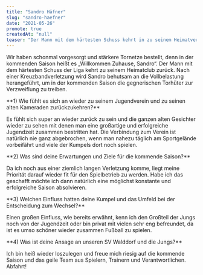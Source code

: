 ```yaml
---
title: "Sandro Häfner"
slug: "sandro-haefner"
date: "2021-05-26"
promote: true
createdAt: "null"
teaser: "Der Mann mit dem härtesten Schuss kehrt in zu seinem Heimatverein zurück!"
---
```

<p class="MsoNoSpacing">Wir haben schonmal vorgesorgt und stärkere Tornetze bestellt, denn in der kommenden Saison heißt es „Willkommen Zuhause, Sandro“. Der Mann mit dem härtesten Schuss der Liga kehrt zu seinem Heimatclub zurück. Nach einer Kreuzbandverletzung wird Sandro behutsam an die Vollbelastung herangeführt, um in der kommenden Saison die gegnerischen Torhüter zur Verzweiflung zu treiben.


<p class="MsoNoSpacing"> 


<p class="MsoNoSpacing">**1) Wie fühlt es sich an wieder zu seinem Jugendverein und zu seinen alten Kameraden zurückzukehren?**


<p class="MsoNoSpacing">Es fühlt sich super an wieder zurück zu sein und die ganzen alten Gesichter wieder zu sehen mit denen man eine großartige und erfolgreiche Jugendzeit zusammen bestritten hat. Die Verbindung zum Verein ist natürlich nie ganz abgebrochen, wenn man nahezu täglich am Sportgelände vorbeifährt und viele der Kumpels dort noch spielen.


<p class="MsoNoSpacing"> 


<p class="MsoNoSpacing">**2) Was sind deine Erwartungen und Ziele für die kommende Saison?**


<p class="MsoNoSpacing">Da ich noch aus einer ziemlich langen Verletzung komme, liegt meine Priorität darauf wieder fit für den Spielbetrieb zu werden. Habe ich das geschafft möchte ich dann natürlich eine möglichst konstante und erfolgreiche Saison absolvieren.


<p class="MsoNoSpacing"> 


<p class="MsoNoSpacing">**3) Welchen Einfluss hatten deine Kumpel und das Umfeld bei der Entscheidung zum Wechsel?**


<p class="MsoNoSpacing">Einen großen Einfluss, wie bereits erwähnt, kenn ich den Großteil der Jungs noch von der Jugendzeit oder bin privat mit vielen sehr eng befreundet, da ist es umso schöner wieder zusammen Fußball zu spielen.


<p class="MsoNoSpacing"> 


<p class="MsoNoSpacing">**4) Was ist deine Ansage an unseren SV Walddorf und die Jungs?**


<p class="MsoNoSpacing">Ich bin heiß wieder loszulegen und freue mich riesig auf die kommende Saison und das geile Team aus Spielern, Trainern und Verantwortlichen. Abfahrt!


<p class="MsoNoSpacing"> 


<p class="MsoNoSpacing"> 
